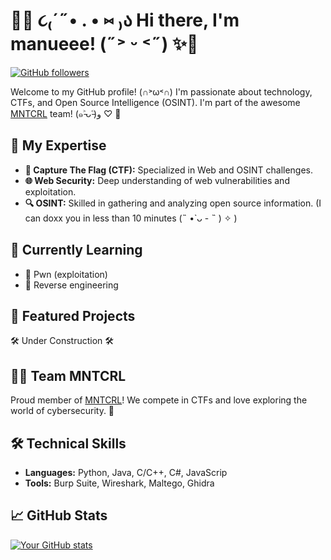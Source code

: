 # 🌸✨ ૮₍´˶• . • ⑅ ₎ა Hi there, I'm manueee! (˶˃ ᵕ ˂˶) ✨🌸

[![GitHub followers](https://img.shields.io/github/followers/manueee13?label=Follow&style=social)](https://github.com/manueee13)

Welcome to my GitHub profile! (∩˃ω˂∩)
I'm passionate about technology, CTFs, and Open Source Intelligence (OSINT). I'm part of the awesome [MNTCRL](https://mntcrl.it/) team! (๑˃̵ᴗ˂̵)و ♡ 🌟

## 🎯 My Expertise

- **🔐 Capture The Flag (CTF):** Specialized in Web and OSINT challenges.
- **🌐 Web Security:** Deep understanding of web vulnerabilities and exploitation.
- **🔍 OSINT:** Skilled in gathering and analyzing open source information. (I can doxx you in less than 10 minutes (˵ •̀ ᴗ - ˵ ) ✧ )

## 🌱 Currently Learning

- 🧩 Pwn (exploitation)
- 🔄 Reverse engineering

## 📂 Featured Projects
🛠️ Under Construction 🛠️

## 👯‍♂️ Team MNTCRL

Proud member of [MNTCRL](https://mntcrl.it/)! We compete in CTFs and love exploring the world of cybersecurity. 🚀

## 🛠️ Technical Skills

- **Languages:** Python, Java, C/C++, C#, JavaScrip
- **Tools:** Burp Suite, Wireshark, Maltego, Ghidra

## 📈 GitHub Stats

[![Your GitHub stats](https://github-readme-stats.vercel.app/api?username=manueee13&show_icons=true&theme=radical)](https://github.com/manueee13)
